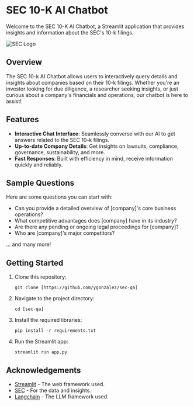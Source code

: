 # SEC 10-K AI Chatbot

Welcome to the SEC 10-K AI Chatbot, a Streamlit application that provides insights and information about the SEC's 10-k filings.

![SEC Logo](https://www.sec.gov/files/sec-logo.png)

## Overview

The SEC 10-k AI Chatbot allows users to interactively query details and insights about companies based on their 10-k filings. Whether you're an investor looking for due diligence, a researcher seeking insights, or just curious about a company's financials and operations, our chatbot is here to assist!

## Features

- **Interactive Chat Interface**: Seamlessly converse with our AI to get answers related to the SEC 10-k filings.
- **Up-to-date Company Details**: Get insights on lawsuits, compliance, governance, sustainability, and more.
- **Fast Responses**: Built with efficiency in mind, receive information quickly and reliably.

## Sample Questions

Here are some questions you can start with:

- Can you provide a detailed overview of [company]'s core business operations?
- What competitive advantages does [company] have in its industry?
- Are there any pending or ongoing legal proceedings for [company]?
- Who are [company]'s major competitors?

... and many more!

## Getting Started

1. Clone this repository:
   ```
   git clone [https://github.com/ygonzalez/sec-qa]
   ```

2. Navigate to the project directory:
   ```
   cd [sec-qa]
   ```

3. Install the required libraries:
   ```
   pip install -r requirements.txt
   ```

4. Run the Streamlit app:
   ```
   streamlit run app.py
   ```

## Acknowledgements

- [Streamlit](https://www.streamlit.io/) - The web framework used.
- [SEC](https://www.sec.gov/) - For the data and insights.
- [Langchain](https://www.langchain.com/) - The LLM framework used.
